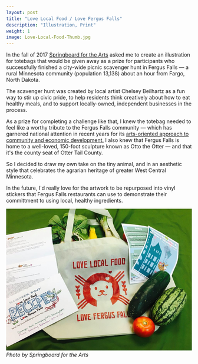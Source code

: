 ```yaml
---
layout: post
title: "Love Local Food / Love Fergus Falls"
description: "Illustration, Print"
weight: 1
image: Love-Local-Food-Thumb.jpg
---
```

In the fall of 2017 [Springboard for the Arts](https://springboardforthearts.org/) asked me to create an illustration for totebags that would be given away as a prize for participants who successfully finished a city-wide picnic scavenger hunt in Fergus Falls — a rural Minnesota community (population 13,138) about an hour from Fargo, North Dakota. 

The scavenger hunt was created by local artist Chelsey Beilhartz as a fun way to stir up civic pride, to help residents think creatively about how to eat healthy meals, and to support locally-owned, independent businesses in the process. 

As a prize for completing a challenge like that, I knew the totebag needed to feel like a worthy tribute to the Fergus Falls community — which has garnered national attention in recent years for its [arts-oriented approach to community and economic development.](http://www.startribune.com/fergus-falls-strives-to-become-national-model-with-its-thriving-rural-arts-scene/442552033/) I also knew that Fergus Falls is home to a well-loved, 150-foot sculpture known as Otto the Otter — and that it's the county seat of Otter Tail County.  

So I decided to draw my own take on the tiny animal, and in an aesthetic style that celebrates the agrarian heritage of greater West Central Minnesota. 

In the future, I'd really love for the artwork to be repurposed into vinyl stickers that Fergus Falls restaurants can use to demonstrate their committment to using local, healthy ingredients. 

![Photo of totebag](/assets/img/Totebag.jpg)
_Photo by Springboard for the Arts_